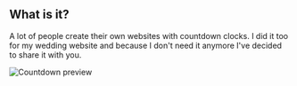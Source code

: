 ## What is it?

A lot of people create their own websites with countdown clocks. I did it too for my wedding website and because I don't need it anymore I've decided to share it with you.

![Countdown preview](http://demos.paranoida.com/wedding/thumb.jpg)

